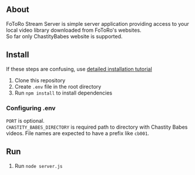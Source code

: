 ## About
FoToRo Stream Server is simple server application providing access to your local video library downloaded from FoToRo's websites.  
So far only ChastityBabes website is supported.

## Install
If these steps are confusing, use [detailed installation tutorial](https://github.com/LockedDeveloper/FoToRo-Stream-Server/wiki/Installation-tutorial)
1. Clone this repository
1. Create `.env` file in the root directory
1. Run `npm install` to install dependencies

### Configuring .env
`PORT` is optional.  
`CHASTITY_BABES_DIRECTORY` is required path to directory with Chastity Babes videos. File names are expected to have a prefix like `cb001`.

## Run
1. Run `node server.js`

